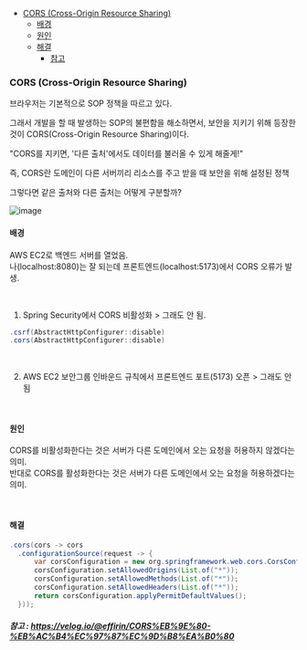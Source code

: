 - [CORS (Cross-Origin Resource Sharing)](#cors-cross-origin-resource-sharing)
  - [배경](#배경)
  - [원인](#원인)
  - [해결](#해결)
    - [참고](#참고)


### CORS (Cross-Origin Resource Sharing)
브라우저는 기본적으로 SOP 정책을 따르고 있다. 

그래서 개발을 할 때 발생하는 SOP의 불편함을 해소하면서, 보안을 지키기 위해 등장한 것이 CORS(Cross-Origin Resource Sharing)이다.

"CORS를 지키면, '다른 출처'에서도 데이터를 불러올 수 있게 해줄게!"

즉, CORS란 도메인이 다른 서버끼리 리소스를 주고 받을 때 보안을 위해 설정된 정책

그렇다면 같은 출처와 다른 출처는 어떻게 구분할까?

![image](https://github.com/JeongGiSeong/TIL/assets/80134129/96770155-1370-48fd-bf67-0eb351cb1779)


#### 배경
AWS EC2로 백엔드 서버를 열었음.   
나(localhost:8080)는 잘 되는데 프론트엔드(localhost:5173)에서 CORS 오류가 발생.

<br>

1. Spring Security에서 CORS 비활성화 > 그래도 안 됨.

``` java
.csrf(AbstractHttpConfigurer::disable)
.cors(AbstractHttpConfigurer::disable)
```

<br>

2. AWS EC2 보안그룹 인바운드 규칙에서 프론트엔드 포트(5173) 오픈 > 그래도 안 됨
   
<br>

#### 원인
  CORS를 비활성화한다는 것은 서버가 다른 도메인에서 오는 요청을 허용하지 않겠다는 의미.   
  반대로 CORS를 활성화한다는 것은 서버가 다른 도메인에서 오는 요청을 허용하겠다는 의미.

<br>

#### 해결
```java
.cors(cors -> cors
  .configurationSource(request -> {
      var corsConfiguration = new org.springframework.web.cors.CorsConfiguration();
      corsConfiguration.setAllowedOrigins(List.of("*"));
      corsConfiguration.setAllowedMethods(List.of("*"));
      corsConfiguration.setAllowedHeaders(List.of("*"));
      return corsConfiguration.applyPermitDefaultValues();
  }));
```


##### 참고 : https://velog.io/@effirin/CORS%EB%9E%80-%EB%AC%B4%EC%97%87%EC%9D%B8%EA%B0%80
